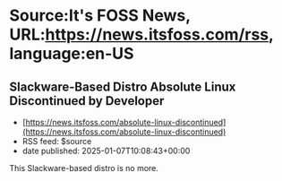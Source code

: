 # Source:It's FOSS News, URL:https://news.itsfoss.com/rss, language:en-US

## Slackware-Based Distro Absolute Linux Discontinued by Developer
 - [https://news.itsfoss.com/absolute-linux-discontinued](https://news.itsfoss.com/absolute-linux-discontinued)
 - RSS feed: $source
 - date published: 2025-01-07T10:08:43+00:00

This Slackware-based distro is no more.

